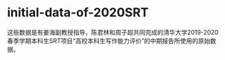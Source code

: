 # initial-data-of-2020SRT
这些数据是有姜海副教授指导，陈君林和周子超共同完成的清华大学2019-2020春季学期本科生SRT项目“高校本科生写作能力评价”的中期报告所使用的原始数据。
